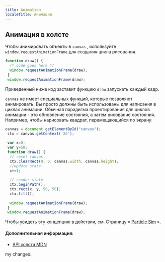 ```yaml
---
title: Animation
localeTitle: Анимация
---
```

## Анимация в холсте

Чтобы анимировать объекты в `canvas` , используйте `window.requestAnimationFrame` для создания цикла рисования.

```js
function draw() { 
  /* code goes here */ 
  window.requestAnimationFrame(draw); 
 } 
 window.requestAnimationFrame(draw); 
```

Приведенный ниже код заставит функцию `draw` запускать каждый кадр.

`canvas` не имеет специальных функций, которые позволяют анимировать. Вы просто должны быть использованы для написания в циклах анимации. Обычная парадигма проектирования для циклов анимации - это обновление состояния, а затем рисование состояния. Например, чтобы нарисовать квадрат, перемещающийся по экрану:

```js
canvas = document.getElementById("canvas"); 
 ctx = canvas.getContext('2d'); 
 
 var x=0; 
 var y=50; 
 function draw() { 
  // reset canvas 
  ctx.clearRect(0, 0, canvas.width, canvas.height); 
  //update state 
  x+=1; 
 
  // render state 
  ctx.beginPath(); 
  ctx.rect(x, y, 50, 50); 
  ctx.fill(); 
 
  window.requestAnimationFrame(draw); 
 } 
 window.requestAnimationFrame(draw); 
```

Чтобы увидеть эту концепцию в действии, см. Страницу « [Particle Sim](/articles/canvas/particle-sim) ».

#### Дополнительная информация:

*   [API холста MDN](https://developer.mozilla.org/en-US/docs/Web/API/Canvas_API)

my changes.
